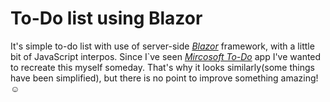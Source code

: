 # To-Do list using Blazor


It's simple to-do list with use of server-side [*Blazor*](https://dotnet.microsoft.com/apps/aspnet/web-apps/blazor) framework, with a little bit of JavaScript interpos. Since I`ve seen [*Mircosoft To-Do*](https://to-do.microsoft.com/pl-pl) app I've wanted to recreate this myself someday. That's why it looks similarly(some things have been simplified), but there is no point to improve something amazing! :relaxed:

